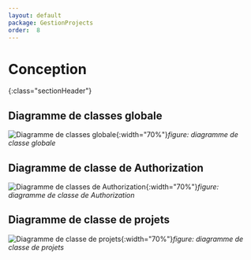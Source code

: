 ```yaml
---
layout: default
package: GestionProjects
order:  8
---
```


# Conception
{:class="sectionHeader"}

<!-- new slide -->

## Diagramme de classes globale

![Diagramme de classes globale](/lab_crud/conception/Diagramme-classe/Images/diagramme-classe-globale.PNG){:width="70%"}*figure: diagramme de classe globale*

<!-- new slide -->

## Diagramme de classe de Authorization

![Diagramme de classes de Authorization](/lab_crud/conception/Diagramme-classe/Images/diagramme-classe-authorization.PNG){:width="70%"}*figure: diagramme de classe de Authorization*

<!-- new slide -->

## Diagramme de classe de projets

![Diagramme de classe de projets](/lab_crud/conception/Diagramme-classe/Images/diagramme-classe-projet.PNG){:width="70%"}*figure: diagramme de classe de projets*

<!-- new slide -->
